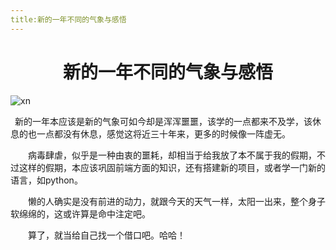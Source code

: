 ```yaml
---
title:新的一年不同的气象与感悟
---
```


# <center>新的一年不同的气象与感悟</center>

<img :src="$withBase('/newyear.jpg')" alt="xn">
<br>

 新的一年本应该是新的气象可如今却是浑浑噩噩，该学的一点都来不及学，该休息的也一点都没有休息，感觉这将近三十年来，更多的时候像一阵虚无。

    病毒肆虐，似乎是一种由衷的噩耗，却相当于给我放了本不属于我的假期，不过这样的假期，本应该巩固前端方面的知识，还有搭建新的项目，或者学一门新的语言，如python。

    懒的人确实是没有前进的动力，就跟今天的天气一样，太阳一出来，整个身子软绵绵的，这或许算是命中注定吧。

    算了，就当给自己找一个借口吧。哈哈！